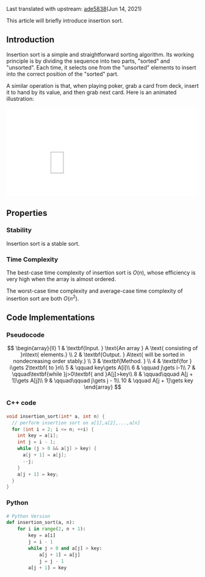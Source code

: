 Last translated with upstream: [ade5838](https://github.com/OI-wiki/OI-wiki/commit/ade5838af091655fbe3cbfc5558be6e7bb082e2a#diff-fbb83b65764ddda9d8b8dd2ce94d74ee494cdf84a2f1f87f1e7b43fb9b2714d8)(Jun 14, 2021)

This article will briefly introduce insertion sort.

## Introduction

Insertion sort is a simple and straightforward sorting algorithm. Its working principle is by dividing the sequence into two parts, "sorted" and "unsorted". Each time, it selects one from the "unsorted" elements to insert into the correct position of the "sorted" part.

A similar operation is that, when playing poker, grab a card from deck, insert it to hand by its value, and then grab next card. Here is an animated illustration:

![insertion-sort-1-animate-example](images/insertion-sort-1-animate-example.svg)

## Properties

### Stability

Insertion sort is a stable sort.

### Time Complexity

The best-case time complexity of insertion sort is $O(n)$, whose efficiency is very high when the array is almost ordered.

The worst-case time complexity and average-case time complexity of insertion sort are both $O(n^2)$.

## Code Implementations

### Pseudocode

$$
\begin{array}{ll}
1 & \textbf{Input. } \text{An array } A \text{ consisting of }n\text{ elements.} \\
2 & \textbf{Output. } A\text{ will be sorted in nondecreasing order stably.} \\
3 & \textbf{Method. }  \\
4 & \textbf{for } i\gets 2\textbf{ to }n\\
5 & \qquad key\gets A[i]\\
6 & \qquad j\gets i-1\\
7 & \qquad\textbf{while }j>0\textbf{ and }A[j]>key\\
8 & \qquad\qquad A[j + 1]\gets A[j]\\
9 & \qquad\qquad j\gets j - 1\\
10 & \qquad A[j + 1]\gets key
\end{array}
$$

### C++ code

```cpp
void insertion_sort(int* a, int n) {
  // perform insertion sort on a[1],a[2],...,a[n]
  for (int i = 2; i <= n; ++i) {
    int key = a[i];
    int j = i - 1;
    while (j > 0 && a[j] > key) {
      a[j + 1] = a[j];
      --j;
    }
    a[j + 1] = key;
  }
}
```

### Python

```python
# Python Version
def insertion_sort(a, n):
    for i in range(2, n + 1):
        key = a[i]
        j = i - 1
        while j > 0 and a[j] > key:
            a[j + 1] = a[j]
            j = j - 1
        a[j + 1] = key
```
